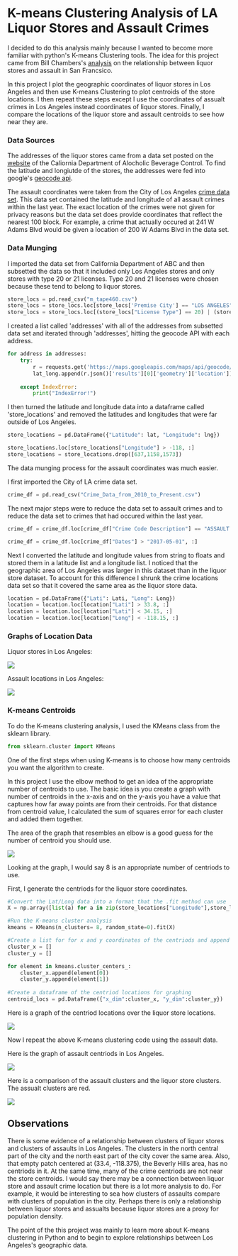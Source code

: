 
# K-means Clustering Analysis of LA Liquor Stores and Assault Crimes

I decided to do this analysis mainly because I wanted to become more familiar with python's K-means Clustering tools. The idea for this project came from Bill Chambers's [analysis](http://billchambers.me/projects/2015/03/31/kmeans-clustering-sf-crime-data.html) on the relationship between liquor stores and assault in San Francsico. 

In this project I plot the geographic coordinates of liquor stores in Los Angeles and then use K-means Clustering to plot centroids of the store locations. I then repeat these steps except I use the coordinates of assualt crimes in Los Angeles instead coordinates of liquor stores. Finally, I compare the locations of the liquor store and assault centroids to see how near they are. 

### Data Sources
The addresses of the liquor stores came from a data set posted on the [website](https://www.abc.ca.gov/datport/DataExport.html) of the Caliornia Department of Alocholic Beverage Control. To find the latitude and longiutde of the stores, the addresses were fed into google's [geocode api](https://developers.google.com/maps/documentation/geocoding/start).

The assault coordinates were taken from the City of Los Angeles [crime data set](https://data.lacity.org/A-Safe-City/Crime-Data-from-2010-to-Present/y8tr-7khq). This data set contained the latitude and longitude of all assault crimes within the last year. The exact location of the crimes were not given for privacy reasons but the data set does provide coordinates that reflect the nearest 100 block. For example, a crime that actually occured at 241 W Adams Blvd would be given a location of 200 W Adams Blvd in the data set.

### Data Munging


I imported the data set from California Department of ABC and then subsetted the data so that it included only Los Angeles stores and only stores with type 20 or 21 licenses. Type 20 and 21 licenses were chosen because these tend to belong to liquor stores.  


```python
store_locs = pd.read_csv("m_tape460.csv")
store_locs = store_locs.loc[store_locs['Premise City'] == "LOS ANGELES",:]
store_locs = store_locs.loc[(store_locs["License Type"] == 20) | (store_locs["License Type"] == 21) , :]
```

I created a list called 'addresses' with all of the addresses from subsetted data set and iterated through 'addresses', hitting the geocode API with each address.


```python
for address in addresses:
    try:
        r = requests.get('https://maps.googleapis.com/maps/api/geocode/json?address={},+Los+Angeles,+CA&key={}'.format(address, API_KEY))
        lat_long.append(r.json()['results'][0]['geometry']['location'])
        
    except IndexError:
        print("IndexError!")
```

I then turned the latitude and longitude data into a dataframe called 'store_locations' and removed the latitudes and longitudes that were far outside of Los Angeles.


```python
store_locations = pd.DataFrame({"Latitude": lat, "Longitude": lng})

store_locations.loc[store_locations["Longitude"] > -118, :]
store_locations = store_locations.drop([637,1158,1573])
```

The data munging process for the assault coordinates was much easier.

I first imported the City of LA crime data set.


```python
crime_df = pd.read_csv("Crime_Data_from_2010_to_Present.csv")
```

The next major steps were to reduce the data set to assault crimes and to reduce the data set to crimes that had occured within the last year.


```python
crime_df = crime_df.loc[crime_df["Crime Code Description"] == "ASSAULT WITH DEADLY WEAPON, AGGRAVATED ASSAULT", :]

crime_df = crime_df.loc[crime_df["Dates"] > "2017-05-01", :]
```

Next I converted the latitude and longitude values from string to floats and stored them in a latitude list and a longitude list. I noticed that the geographic area of Los Angeles was larger in this dataset than in the liquor store dataset. To account for this difference I shrunk the crime locations data set so that it covered the same area as the liquor store data.


```python
location = pd.DataFrame({"Lati": Lati, "Long": Long})
location = location.loc[location["Lati"] > 33.8, :]
location = location.loc[location["Lati"] < 34.15, :]
location = location.loc[location["Long"] < -118.15, :]
```

### Graphs of Location Data

Liquor stores in Los Angeles:

![](Graphs/LA_Liq_Locs.png)

Assault locations in Los Angeles:

![](Graphs/LA_Assault_Locs.png)

### K-means Centroids

To do the K-means clustering analysis, I used the KMeans class from the sklearn library.




```python
from sklearn.cluster import KMeans
```

One of the first steps when using K-means is to choose how many centroids you want the algorithm to create.

In this project I use the elbow method to get an idea of the appropriate number of centroids to use. The basic idea is you create a graph with number of centroids in the x-axis and on the y-axis you have a value that captures how far away points are from their centroids. For that distance from centroid value, I calculated the sum of squares error for each cluster and added them together.

The area of the graph that resembles an elbow is a good guess for the number of centroid you should use.

![](Graphs/Elbow.png)

Looking at the graph, I would say 8 is an appropriate number of centriods to use. 

First, I generate the centriods for the liquor store coordinates.


```python
#Convert the Lat/Long data into a format that the .fit method can use
X = np.array([list(a) for a in zip(store_locations["Longitude"],store_locations["Latitude"] )])

#Run the K-means cluster analysis
kmeans = KMeans(n_clusters= 8, random_state=0).fit(X)

#Create a list for for x and y coordinates of the centriods and append lists with data
cluster_x = []
cluster_y = []

for element in kmeans.cluster_centers_:
    cluster_x.append(element[0])
    cluster_y.append(element[1])
    
#Create a dataframe of the centriod locations for graphing    
centroid_locs = pd.DataFrame({"x_dim":cluster_x, "y_dim":cluster_y})
```

Here is a graph of the centriod locations over the liquor store locations.

![](Graphs/Liq_Cluster.png)

Now I repeat the above K-means clustering code using the assault data.

Here is the graph of assault centriods in Los Angeles.

![](Graphs/Assault_Cluster.png)

Here is a comparison of the assault clusters and the liquor store clusters. The assualt clusters are red.

![](Graphs/Assault_Liq_Cluster.png)

## Observations

There is some evidence of a relationship between clusters of liquor stores and clusters of assaults in Los Angeles. The clusters in the north central part of the city and the north east part of the city cover the same area. Also, that empty patch centered at (33.4, -118.375), the Beverly Hills area, has no centriods in it. At the same time, many of the crime centriods are not near the store centroids. I would say there may be a connection between liquor store and assault crime location but there is a lot more analysis to do. For example, it would be interesting to sea how clusters of assaults compare with clusters of population in the city. Perhaps there is only a relationship between liquor stores and assualts because liquor stores are a proxy for population density.

The point of the this project was mainly to learn more about K-means clustering in Python and to begin to explore relationships between Los Angeles's geographic data.
